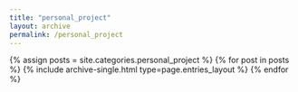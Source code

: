 ```yaml
---
title: "personal_project"
layout: archive
permalink: /personal_project
---
```


{% assign posts = site.categories.personal_project %}
{% for post in posts %} {% include archive-single.html type=page.entries_layout %} {% endfor %}